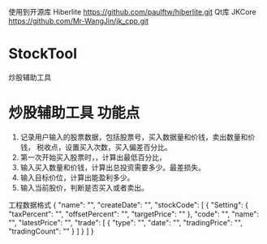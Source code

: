 
使用到开源库
Hiberlite https://github.com/paulftw/hiberlite.git
Qt库
JKCore https://github.com/Mr-WangJin/jk_cpp.git

# StockTool
炒股辅助工具


# 炒股辅助工具 功能点 #

1. 记录用户输入的股票数据，包括股票号，买入数据量和价钱，卖出数量和价钱， 税收点，设置买入次数，买入偏差百分比。
2. 第一次开始买入股票时，，计算出最低百分比，
3. 输入买入数量和价钱，计算出总投资需要多少。最差损失。
4. 输入目标价位，计算出能盈利多少。
5. 输入当前股价，判断是否买入或者卖出。 


  
工程数据格式
{
    "name": "",
    "createDate": "",
    "stockCode": [
        {
            "Setting": {
                "taxPercent": "",
                "offsetPercent": "",
                "targetPrice": ""
            },
            "code": "",
            "name": "",
            "latestPrice": "",
            "trade": [
                {
                    "type": "",
                    "date": "",
                    "tradingPrice": "",
                    "tradingCount": ""
                }
            ]
        }
    ]
}